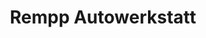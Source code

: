 ---
title: "Rempp Autowerkstatt"
url: /villingen-schwenningen/rempp-autowerkstatt/
shop: Autowerkstatt
---
